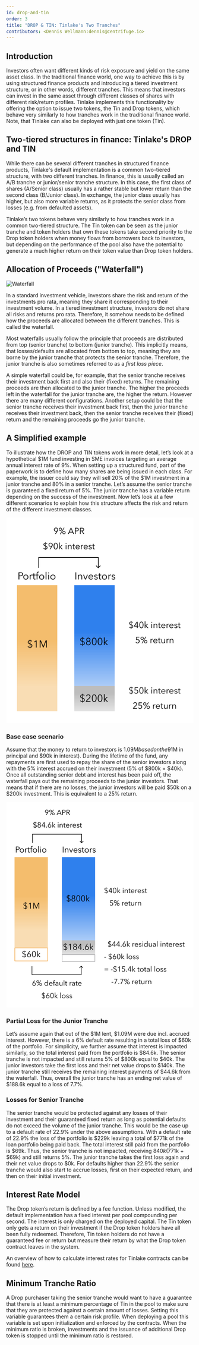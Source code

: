 ```yaml
---
id: drop-and-tin
order: 3
title: "DROP & TIN: Tinlake's Two Tranches"
contributors: <Dennis Wellmann:dennis@centrifuge.io>
---
```


## Introduction

Investors often want different kinds of risk exposure and yield on the same asset class. In the traditional finance world, one way to achieve this is by using structured finance products and introducing a tiered investment structure, or in other words, different tranches. This means that investors can invest in the same asset through different classes of shares with different risk/return profiles. Tinlake implements this functionality by offering the option to issue two tokens, the Tin and Drop tokens, which behave very similarly to how tranches work in the traditional finance world. Note, that Tinlake can also be deployed with just one token (Tin).

## Two-tiered structures in finance: Tinlake's DROP and TIN

While there can be several different tranches in structured finance products, Tinlake's default implementation is a common two-tiered structure, with two different tranches. In finance, this is usually called an A/B tranche or junior/senior tranche structure. In this case, the first class of shares (A/Senior class) usually has a rather stable but lower return than the second class (B/Junior class). In exchange, the junior class usually has higher, but also more variable returns, as it protects the senior class from losses (e.g. from defaulted assets).

Tinlake’s two tokens behave very similarly to how tranches work in a common two-tiered structure. The Tin token can be seen as the junior tranche and token holders that own these tokens take second priority to the Drop token holders when money flows from borrowers back to investors, but depending on the performance of the pool also have the potential to generate a much higher return on their token value than Drop token holders.

## Allocation of Proceeds ("Waterfall")

![Waterfall](./images/loan_waterfall.svg#float=left;margin=20px;width=300px;)

In a standard investment vehicle, investors share the risk and return of the investments pro rata, meaning they share it corresponding to their investment volume. In a tiered investment structure, investors do not share all risks and returns pro rata. Therefore, it somehow needs to be defined how the proceeds are allocated between the different tranches. This is called the waterfall.

Most waterfalls usually follow the principle that proceeds are distributed from top (senior tranche) to bottom (junior tranche). This implicitly means, that losses/defaults are allocated from bottom to top, meaning they are borne by the junior tranche that protects the senior tranche. Therefore, the junior tranche is also sometimes referred to as a _first loss piece_.

A simple waterfall could be, for example, that the senior tranche receives their investment back first and also their (fixed) returns. The remaining proceeds are then allocated to the junior tranche. The higher the proceeds left in the waterfall for the junior tranche are, the higher the return. However there are many different configurations. Another setup could be that the senior tranche receives their investment back first, then the junior tranche receives their investment back, then the senior tranche receives their (fixed) return and the remaining proceeds go the junior tranche.

## A Simplified example

To illustrate how the DROP and TIN tokens work in more detail, let’s look at a hypothetical $1M fund investing in SME invoices targeting an average annual interest rate of 9%. When setting up a structured fund, part of the paperwork is to define how many shares are being issued in each class. For example, the issuer could say they will sell 20% of the $1M investment in a junior tranche and 80% in a senior tranche. Let’s assume the senior tranche is guaranteed a fixed return of 5%. The junior tranche has a variable return depending on the success of the investment. Now let’s look at a few different scenarios to explain how this structure affects the risk and return of the different investment classes.

![Base Case](./images/tranche_base_case.svg#margin=10px;width=250px;float=left;)

### Base case scenario

Assume that the money to return to investors is $1.09M based on the 9% interest rate ($1M in principal and $90k in interest). During the lifetime of the fund, any repayments are first used to repay the share of the senior investors along with the 5% interest accrued on their investment (5% of $800k = $40k). Once all outstanding senior debt and interest has been paid off, the waterfall pays out the remaining proceeds to the junior investors. That means that if there are no losses, the junior investors will be paid $50k on a $200k investment. This is equivalent to a 25% return.

<div style="clear:both;"></div>

![Junior Loss](./images/tranche_junior_loss.svg#margin=10px;width=250px;float=left;)

### Partial Loss for the Junior Tranche

Let’s assume again that out of the $1M lent, $1.09M were due incl. accrued interest. However, there is a 6% default rate resulting in a total loss of $60k of the portfolio. For simplicity, we further assume that interest is impacted similarly, so the total interest paid from the portfolio is $84.6k. The senior tranche is not impacted and still returns 5% of $800k equal to $40k. The junior investors take the first loss and their net value drops to $140k. The junior tranche still receives the remaining interest payments of $44.6k from the waterfall. Thus, overall the junior tranche has an ending net value of \$188.6k equal to a loss of 7.7%.

<div style="clear:both;"></div>

### Losses for Senior Tranche

The senior tranche would be protected against any losses of their investment and their guaranteed fixed return as long as potential defaults do not exceed the volume of the junior tranche. This would be the case up to a default rate of 22.9% under the above assumptions. With a default rate of 22.9% the loss of the portfolio is $229k leaving a total of $771k of the loan portfolio being paid back. The total interest still paid from the portfolio is $69k. Thus, the senior tranche is not impacted, receiving $840k ($771k + $69k) and still returns 5%. The junior tranche takes the first loss again and their net value drops to \$0k. For defaults higher than 22.9% the senior tranche would also start to accrue losses, first on their expected return, and then on their initial investment.

## Interest Rate Model

The Drop token’s return is defined by a fee function. Unless modified, the default implementation has a fixed interest per pool compounding per second. The interest is only charged on the deployed capital. The Tin token only gets a return on their investment if the Drop token holders have all been fully redeemed. Therefore, Tin token holders do not have a guaranteed fee or return but measure their return by what the Drop token contract leaves in the system.

An overview of how to calculate interest rates for Tinlake contracts can be found [here](/learn/interest-rate-methodology/).

## Minimum Tranche Ratio

A Drop purchaser taking the senior tranche would want to have a guarantee that there is at least a minimum percentage of Tin in the pool to make sure that they are protected against a certain amount of losses. Setting this variable guarantees them a certain risk profile. When deploying a pool this variable is set upon initialization and enforced by the contracts. When the minimum ratio is broken, investments and the issuance of additional Drop token is stopped until the minimum ratio is restored.
